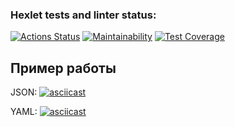 ### Hexlet tests and linter status:
[![Actions Status](https://github.com/kakkoiirus/frontend-project-lvl2/workflows/hexlet-check/badge.svg)](https://github.com/kakkoiirus/frontend-project-lvl2/actions)
[![Maintainability](https://api.codeclimate.com/v1/badges/03b6fadb891368b5d954/maintainability)](https://codeclimate.com/github/kakkoiirus/frontend-project-lvl2/maintainability)
[![Test Coverage](https://api.codeclimate.com/v1/badges/03b6fadb891368b5d954/test_coverage)](https://codeclimate.com/github/kakkoiirus/frontend-project-lvl2/test_coverage)

Пример работы
---
JSON:
[![asciicast](https://asciinema.org/a/ASMSAYFYRqfFJI2LIfci8pFcz.svg)](https://asciinema.org/a/ASMSAYFYRqfFJI2LIfci8pFcz)

YAML:
[![asciicast](https://asciinema.org/a/Rf8jOWsQ1jwDMmDEo0eqJsd1i.svg)](https://asciinema.org/a/Rf8jOWsQ1jwDMmDEo0eqJsd1i)